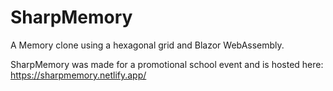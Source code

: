 # SharpMemory
A Memory clone using a hexagonal grid and Blazor WebAssembly.

SharpMemory was made for a promotional school event and is hosted here:<br />
https://sharpmemory.netlify.app/
